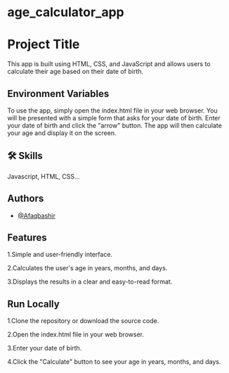 # age_calculator_app

# Project Title

 This app is built using HTML, CSS, and JavaScript and allows users to calculate their age based on their date of birth.


## Environment Variables

To use the app, simply open the index.html file in your web browser. You will be presented with a simple form that asks for your date of birth. Enter your date of birth and click the "arrow" button.
The app will then calculate your age and display it on the screen.

## 🛠 Skills
Javascript, HTML, CSS...


## Authors

- [@Afaqbashir](https://www.github.com/Afaqbhat)


## Features

1.Simple and user-friendly interface.

2.Calculates the user's age in years, months, and days.

3.Displays the results in a clear and easy-to-read format.


## Run Locally

1.Clone the repository or download the source code.

2.Open the index.html file in your web browser.

3.Enter your date of birth.

4.Click the "Calculate" button to see your age in years, months, and days.

